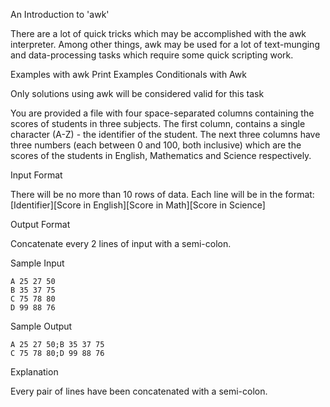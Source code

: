 An Introduction to 'awk'

There are a lot of quick tricks which may be accomplished with the awk interpreter. Among other things, awk may be used for a lot of text-munging and data-processing tasks which require some quick scripting work.

Examples with awk
Print Examples
Conditionals with Awk

Only solutions using awk will be considered valid for this task

You are provided a file with four space-separated columns containing the scores of students in three subjects. The first column, contains a single character (A-Z) - the identifier of the student. The next three columns have three numbers (each between 0 and 100, both inclusive) which are the scores of the students in English, Mathematics and Science respectively.

Input Format

There will be no more than 10 rows of data. Each line will be in the format:
[Identifier]<space>[Score in English]<space>[Score in Math]<space>[Score in Science]

Output Format

Concatenate every 2 lines of input with a semi-colon.

Sample Input
```
A 25 27 50
B 35 37 75
C 75 78 80
D 99 88 76 
```
Sample Output
```
A 25 27 50;B 35 37 75
C 75 78 80;D 99 88 76
```
Explanation

Every pair of lines have been concatenated with a semi-colon.

